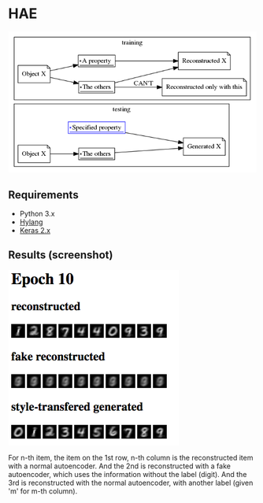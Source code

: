 # HAE

![](img/overview.png)

## Requirements

- Python 3.x
- [Hylang](https://github.com/hylang/hy)
- [Keras 2.x](https://keras.io/)

## Results (screenshot)

![](img/screenshot.png)

For n-th item, the item on the 1st row, n-th column is the reconstructed item with a normal autoencoder.
And the 2nd is reconstructed with a fake autoencoder, which uses the information without the label (digit).
And the 3rd is reconstructed with the normal autoencoder, with another label (given 'm' for m-th column).
